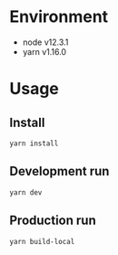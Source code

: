 # Environment

- node v12.3.1
- yarn v1.16.0



# Usage

## Install

```
yarn install
```
## Development run

```
yarn dev
```

## Production run

```
yarn build-local
```
